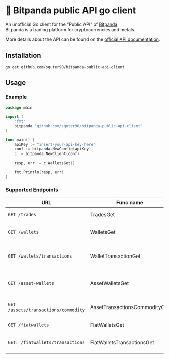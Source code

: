 # 🐼 Bitpanda public API go client

An unofficial Go client for the "Public API" of [Bitpanda](https://www.bitpanda.com).  
Bitpanda is a trading platform for cryptocurrencies and metals.

More details about the API can be found on the [official API documentation](https://developers.bitpanda.com/platform/).

## Installation

```bash
go get github.com/sguter90/bitpanda-public-api-client
```

## Usage

### Example

```go
package main

import (
	"fmt"
	bitpanda "github.com/sguter90/bitpanda-public-api-client"
)

func main() {
	apiKey := "insert-your-api-key-here"
	conf := bitpanda.NewConfig(apiKey)
	c := bitpanda.NewClient(conf)

	resp, err := c.WalletsGet()

	fmt.Println(resp, err)
}
```

### Supported Endpoints
| URL                                  | Func name                     | Description                        |
| ------------------------------------ | ----------------------------- | ---------------------------------- |
| `GET /trades`                        | TradesGet                     | Get all trades                     |
| `GET /wallets`                       | WalletsGet                    | Get all user crypto wallets        |
| `GET /wallets/transactions`          | WalletTransactionGet          | Get all user's crypto transactions |
| `GET /asset-wallets`                 | AssetWalletsGet               | Get user's wallets based on assets |
| `GET /assets/transactions/commodity` | AssetTransactionsCommodityGet | Get user's commodity transactions  |
| `GET /fiatwallets`                   | FiatWalletsGet                | Get all user fiat wallets          |
| `GET: /fiatwallets/transactions`     | FiatWalletsTransactionsGet    | Get all user fiat transactions     |
 